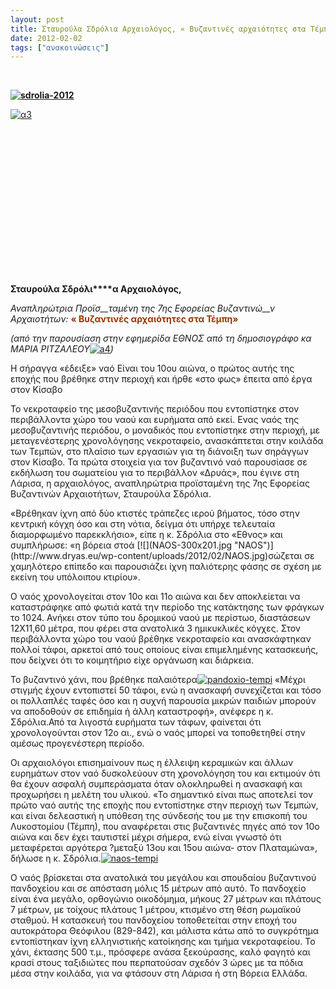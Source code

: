 ```yaml
---
layout: post
title: Σταυρούλα Σδρόλια Αρχαιολόγος, « Βυζαντινές αρχαιότητες στα Τέμπη»
date: 2012-02-02
tags: ["ανακοινώσεις"]
---
```


&nbsp;

<span style="color: #993300;">**[![](sdrolia-2012-300x245.jpg "sdrolia-2012")](http://www.dryas.eu/wp-content/uploads/2012/02/sdrolia-2012.jpg)**</span>

[![](%CE%B132-300x300.jpg "α3")](http://www.dryas.eu/wp-content/uploads/2012/02/%CE%B132.jpg)

&nbsp;

&nbsp;

&nbsp;

&nbsp;

&nbsp;

&nbsp;

&nbsp;

&nbsp;

**Σταυρούλα Σδρόλι****α Αρχαιολόγος,**

_Αναπληρώτρια Προϊσ__ταμένη της 7ης  Εφορείας Βυζαντινώ__ν Αρχαιοτήτων:_
<span style="color: #993300;">**« Βυζαντινές αρχαιότητες στα Τέμπη»**</span>

_(από την παρουσίαση στην εφημερίδα ΕΘΝΟΣ από τη δημοσιογράφο κα ΜΑΡΙΑ ΡΙΤΖΑΛΕΟΥ_[![](a4-300x276.jpg "a4")](http://www.dryas.eu/wp-content/uploads/2012/02/a4.jpg)_)_

Η σήραγγα «έδειξε» ναό
Είναι του 10ου αιώνα, ο πρώτος αυτής της εποχής που βρέθηκε στην περιοχή και ήρθε «στο φως» έπειτα από έργα στον Κίσαβο

Το νεκροταφείο της μεσοβυζαντινής περιόδου που εντοπίστηκε στον περιβάλλοντα χώρο του ναού και ευρήματα από εκεί.
Ενας ναός της μεσοβυζαντινής περιόδου, ο μοναδικός που εντοπίστηκε στην περιοχή, με μεταγενέστερης χρονολόγησης νεκροταφείο, ανασκάπτεται στην κοιλάδα των Τεμπών, στο πλαίσιο των εργασιών για τη διάνοιξη των σηράγγων στον Κίσαβο. Τα πρώτα στοιχεία για τον βυζαντινό ναό παρουσίασε σε εκδήλωση του σωματείου για το περιβάλλον «Δρυάς», που έγινε στη Λάρισα, η αρχαιολόγος, αναπληρώτρια προϊσταμένη της 7ης Εφορείας Βυζαντινών Αρχαιοτήτων, Σταυρούλα Σδρόλια.
<!--more--> «Βρέθηκαν ίχνη από δύο κτιστές τράπεζες ιερού βήματος, τόσο στην κεντρική κόγχη όσο και στη νότια, δείγμα ότι υπήρχε τελευταία διαμορφωμένο παρεκκλήσιο», είπε η κ. Σδρόλια στο «Εθνος» και συμπλήρωσε: «η βόρεια στοά [![](NAOS-300x201.jpg "NAOS")](http://www.dryas.eu/wp-content/uploads/2012/02/NAOS.jpg)σώζεται σε χαμηλότερο επίπεδο και παρουσιάζει ίχνη παλιότερης φάσης σε σχέση με εκείνη του υπόλοιπου κτιρίου».
Ο ναός χρονολογείται στον 10ο και 11ο αιώνα και δεν αποκλείεται να καταστράφηκε από φωτιά κατά την περίοδο της κατάκτησης των φράγκων το 1024. Ανήκει στον τύπο του δρομικού ναού με περίστωο, διαστάσεων 12Χ11,60 μέτρα, που φέρει στα ανατολικά 3 ημικυκλικές κόγχες. Στον περιβάλλοντα χώρο του ναού βρέθηκε νεκροταφείο και ανασκάφτηκαν πολλοί τάφοι, αρκετοί από τους οποίους είναι επιμελημένης κατασκευής, που δείχνει ότι το κοιμητήριο είχε οργάνωση και διάρκεια.

Το βυζαντινό χάνι, που βρέθηκε παλαιότερα[![](pandoxio-tempi-300x199.jpg "pandoxio-tempi")](http://www.dryas.eu/wp-content/uploads/2012/02/pandoxio-tempi.jpg)
«Μέχρι στιγμής έχουν εντοπιστεί 50 τάφοι, ενώ η ανασκαφή συνεχίζεται και τόσο οι πολλαπλές ταφές όσο και η συχνή παρουσία μικρών παιδιών μπορούν να αποδοθούν σε επιδημία ή άλλη καταστροφή», ανέφερε η κ. Σδρόλια.Από τα λιγοστά ευρήματα των τάφων, φαίνεται ότι χρονολογούνται στον 12ο αι., ενώ ο ναός μπορεί να τοποθετηθεί στην αμέσως προγενέστερη περίοδο.

Οι αρχαιολόγοι επισημαίνουν πως η έλλειψη κεραμικών και άλλων ευρημάτων στον ναό δυσκολεύουν στη χρονολόγηση του και εκτιμούν ότι θα έχουν ασφαλή συμπεράσματα όταν ολοκληρωθεί η ανασκαφή και προχωρήσει η μελέτη του υλικού. «Το σημαντικό είναι πως αποτελεί τον πρώτο ναό αυτής της εποχής που εντοπίστηκε στην περιοχή των Τεμπών, και είναι δελεαστική η υπόθεση της σύνδεσής του με την επισκοπή του Λυκοστομίου (Τέμπη), που αναφέρεται στις βυζαντινές πηγές από τον 10ο αιώνα και δεν έχει ταυτιστεί μέχρι σήμερα, ενώ είναι γνωστό ότι μεταφέρεται αργότερα ?μεταξύ 13ου και 15ου αιώνα- στον Πλαταμώνα», δήλωσε η κ. Σδρόλια.[![](naos-tempi-300x199.jpg "naos-tempi")](http://www.dryas.eu/wp-content/uploads/2012/02/naos-tempi.jpg)

Ο ναός βρίσκεται στα ανατολικά του μεγάλου και σπουδαίου βυζαντινού πανδοχείου και σε απόσταση μόλις 15 μέτρων από αυτό. Το πανδοχείο είναι ένα μεγάλο, ορθογώνιο οικοδόμημα, μήκους 27 μέτρων και πλάτους 7 μέτρων, με τοίχους πλάτους 1 μέτρου, κτισμένο στη θέση ρωμαϊκού σταθμού. Η κατασκευή του πανδοχείου τοποθετείται στην εποχή του αυτοκράτορα Θεόφιλου (829-842), και μάλιστα κάτω από το συγκρότημα εντοπίστηκαν ίχνη ελληνιστικής κατοίκησης και τμήμα νεκροταφείου.
Το χάνι, έκτασης 500 τ.μ., πρόσφερε ανάσα ξεκούρασης, καλό φαγητό και κρασί στους ταξιδιώτες που περπατούσαν σχεδόν 3 ώρες με τα πόδια μέσα στην κοιλάδα, για να φτάσουν στη Λάρισα ή στη Βόρεια Ελλάδα.